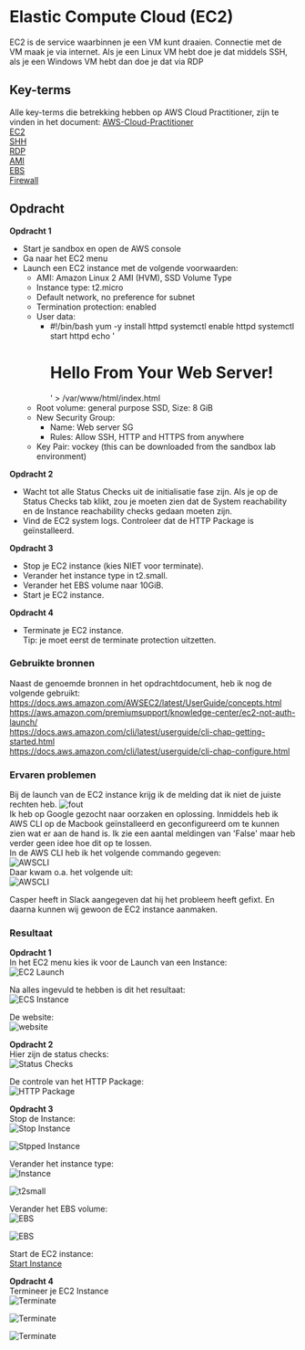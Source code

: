 # Elastic Compute Cloud (EC2)
EC2 is de service waarbinnen je een VM kunt draaien. Connectie met de VM maak je via internet. Als je een Linux VM hebt doe je dat middels SSH, als je een Windows VM hebt dan doe je dat via RDP

## Key-terms
Alle key-terms die betrekking hebben op AWS Cloud Practitioner, zijn te vinden in het document: [AWS-Cloud-Practitioner](../beschrijvingen/aws-cloud-practitioner.md)  
[EC2](../beschrijvingen/aws-cloud-practitioner.md#EC2)  
[SHH](../beschrijvingen/aws-cloud-practitioner.md#SSH)  
[RDP](../beschrijvingen/aws-cloud-practitioner.md#RDP)  
[AMI](../beschrijvinen/aws-cloud-practitioner.md#AMI)  
[EBS](../beschrijingen/aws-cloud-practitioner.md#EBS)  
[Firewall](../beschrijvingen/aws-cloud-practitioner.md#Firewall)  


## Opdracht
**Opdracht 1**  
- Start je sandbox en open de AWS console
- Ga naar het EC2 menu
- Launch een EC2 instance met de volgende voorwaarden:
    - AMI: Amazon Linux 2 AMI (HVM), SSD Volume Type
    - Instance type: t2.micro
    - Default network, no preference for subnet
    - Termination protection: enabled
    - User data:
        - #!/bin/bash
        yum -y install httpd
        systemctl enable httpd
        systemctl start httpd
        echo '<html><h1>Hello From Your Web Server!</h1></html>' > /var/www/html/index.html
    - Root volume: general purpose SSD, Size: 8 GiB
    - New Security Group:
        - Name: Web server SG
        - Rules: Allow SSH, HTTP and HTTPS from anywhere
    - Key Pair: vockey (this can be downloaded from the sandbox lab environment)  

**Opdracht 2**  
- Wacht tot alle Status Checks uit de initialisatie fase zijn. Als je op de Status Checks tab klikt, zou je moeten zien dat de System reachability en de Instance reachability checks gedaan moeten zijn.  
- Vind de EC2 system logs. Controleer dat de HTTP Package is geïnstalleerd.

**Opdracht 3**  
- Stop je EC2 instance (kies NIET voor terminate).
- Verander het instance type in t2.small.
- Verander het EBS volume naar 10GiB.
- Start je EC2 instance.

**Opdracht 4**  
- Terminate je EC2 instance.  
Tip: je moet eerst de terminate protection uitzetten.

### Gebruikte bronnen
Naast de genoemde bronnen in het opdrachtdocument, heb ik nog de volgende gebruikt:  
https://docs.aws.amazon.com/AWSEC2/latest/UserGuide/concepts.html  
https://aws.amazon.com/premiumsupport/knowledge-center/ec2-not-auth-launch/  
https://docs.aws.amazon.com/cli/latest/userguide/cli-chap-getting-started.html  
https://docs.aws.amazon.com/cli/latest/userguide/cli-chap-configure.html  

### Ervaren problemen
Bij de launch van de EC2 instance krijg ik de melding dat ik niet de juiste rechten heb.
![fout](../00_includes/fout.png)  
Ik heb op Google gezocht naar oorzaken en oplossing. Inmiddels heb ik AWS CLI op de Macbook geïnstalleerd en geconfigureerd om te kunnen zien wat er aan de hand is. Ik zie een aantal meldingen van 'False' maar heb verder geen idee hoe dit op te lossen.  
In de AWS CLI heb ik het volgende commando gegeven:  
![AWSCLI](../00_includes/awscli-commando.png)  
Daar kwam o.a. het volgende uit:  
![AWSCLI](../00_includes/awscli-fout.png)  

Casper heeft in Slack aangegeven dat hij het probleem heeft gefixt. En daarna kunnen wij gewoon de EC2 instance aanmaken.

### Resultaat  
**Opdracht 1**  
In het EC2 menu kies ik voor de Launch van een Instance:  
![EC2 Launch](../00_includes/AWS-06a.png)  

Na alles ingevuld te hebben is dit het resultaat:  
![ECS Instance](../00_includes/AWS-06b.png)  

De website:  
![website](../00_includes/AWS-06o.png)  

**Opdracht 2**  
Hier zijn de status checks:  
![Status Checks](../00_includes/AWS-06c.png)  

De controle van het HTTP Package:  
![HTTP Package](../00_includes/AWS-06d.png)  

**Opdracht 3**  
Stop de Instance:  
![Stop Instance](../00_includes/AWS-06e.png)

![Stpped Instance](../00_includes/AWS-06f.png)

Verander het instance type:  
![Instance](../00_includes/AWS-06g.png)

![t2small](../00_includes/AWS-06h.png)

Verander het EBS volume:  
![EBS](../00_includes/AWS-06i.png)

![EBS](../00_includes/AWS-06j.png)

Start de EC2 instance:  
[Start Instance](../00_includes/AWS-06k.png)  

**Opdracht 4**  
Termineer je EC2 Instance  
![Terminate](../00_includes/AWS-06l.png)

![Terminate](../00_includes/AWS-06m.png)

![Terminate](../00_includes/AWS-06n.png)
